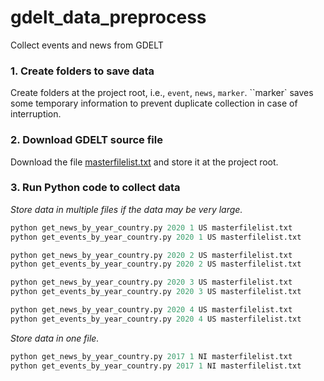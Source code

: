 # gdelt_data_preprocess
Collect events and news from GDELT

### 1. Create folders to save data ###
Create folders at the project root, i.e., ``event``, ``news``, ``marker``. ``marker` saves some temporary information to prevent duplicate collection in case of interruption.

### 2. Download GDELT source file ###
Download the file [masterfilelist.txt](http://data.gdeltproject.org/gdeltv2/masterfilelist.txt) and store it at the project root.

### 3. Run Python code to collect data ###
*Store data in multiple files if the data may be very large.*
```python
python get_news_by_year_country.py 2020 1 US masterfilelist.txt
python get_events_by_year_country.py 2020 1 US masterfilelist.txt

python get_news_by_year_country.py 2020 2 US masterfilelist.txt
python get_events_by_year_country.py 2020 2 US masterfilelist.txt

python get_news_by_year_country.py 2020 3 US masterfilelist.txt
python get_events_by_year_country.py 2020 3 US masterfilelist.txt

python get_news_by_year_country.py 2020 4 US masterfilelist.txt
python get_events_by_year_country.py 2020 4 US masterfilelist.txt
```

*Store data in one file.*
```python
python get_news_by_year_country.py 2017 1 NI masterfilelist.txt
python get_events_by_year_country.py 2017 1 NI masterfilelist.txt
```

